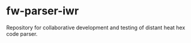 # fw-parser-iwr
Repository for collaborative development and testing of distant heat hex code parser.
